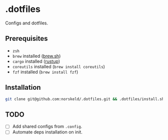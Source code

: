 # .dotfiles

Configs and dotfiles.

## Prerequisites

- `zsh`
- `brew` installed ([brew.sh](https://brew.sh))
- `cargo` installed ([rustup](https://rustup.rs))
- `coreutils` installed (`brew install coreutils`)
- `fzf` installed (`brew install fzf`)

## Installation

```bash
git clone git@github.com:norskeld/.dotfiles.git && .dotfiles/install.sh
```

## TODO

- [ ] Add shared configs from `.config`.
- [ ] Automate deps installation on init.
